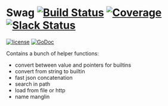 # Swag [![Build Status](https://ci.vmware.run/api/badges/go-openapi/swag/status.svg)](https://ci.vmware.run/go-openapi/swag) [![Coverage](https://coverage.vmware.run/badges/go-openapi/swag/coverage.svg)](https://coverage.vmware.run/go-openapi/swag) [![Slack Status](https://slackin.goswagger.io/badge.svg)](https://slackin.goswagger.io)

[![license](http://img.shields.io/badge/license-Apache%20v2-orange.svg)](https://raw.githubusercontent.com/go-openapi/swag/master/LICENSE) [![GoDoc](https://godoc.org/github.com/go-openapi/swag?status.svg)](http://godoc.org/github.com/go-openapi/swag)

Contains a bunch of helper functions:

* convert between value and pointers for builtins
* convert from string to builtin
* fast json concatenation
* search in path
* load from file or http
* name manglin